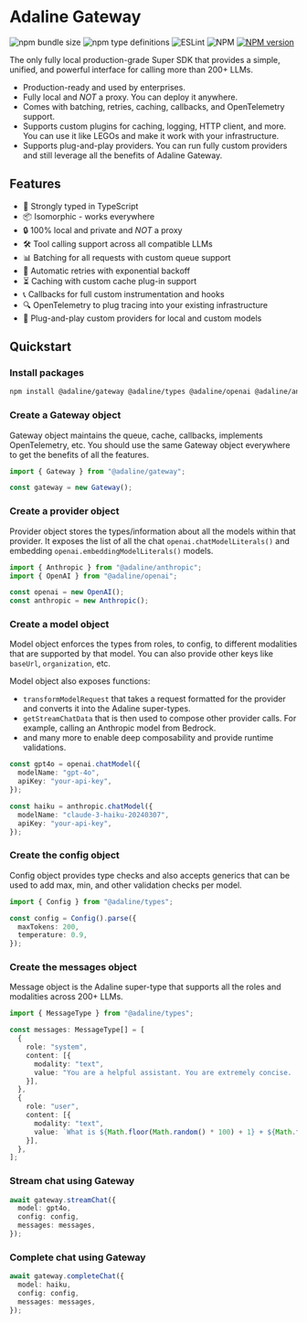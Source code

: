 # Adaline Gateway

![npm bundle size](https://img.shields.io/bundlephobia/minzip/@adaline/gateway)
![npm type definitions](https://img.shields.io/npm/types/@adaline/gateway)
![ESLint](https://img.shields.io/badge/ESLint-passing-brightgreen.svg)
![NPM](https://img.shields.io/npm/l/@adaline/gateway)
[![NPM version](https://img.shields.io/npm/v/@adaline/gateway.svg)](https://npmjs.org/package/@adaline/gateway)

The only fully local production-grade Super SDK that provides a simple, unified, and powerful interface for calling more than 200+ LLMs.

- Production-ready and used by enterprises.
- Fully local and _NOT_ a proxy. You can deploy it anywhere.
- Comes with batching, retries, caching, callbacks, and OpenTelemetry support.
- Supports custom plugins for caching, logging, HTTP client, and more. You can use it like LEGOs and make it work with your infrastructure.
- Supports plug-and-play providers. You can run fully custom providers and still leverage all the benefits of Adaline Gateway.

## Features

- 🔧 Strongly typed in TypeScript
- 📦 Isomorphic - works everywhere
- 🔒 100% local and private and _NOT_ a proxy
- 🛠️ Tool calling support across all compatible LLMs
- 📊 Batching for all requests with custom queue support
- 🔄 Automatic retries with exponential backoff
- ⏳ Caching with custom cache plug-in support
- 📞 Callbacks for full custom instrumentation and hooks
- 🔍 OpenTelemetry to plug tracing into your existing infrastructure
- 🔌 Plug-and-play custom providers for local and custom models

## Quickstart

### Install packages

```bash
npm install @adaline/gateway @adaline/types @adaline/openai @adaline/anthropic
```

### Create a Gateway object

Gateway object maintains the queue, cache, callbacks, implements OpenTelemetry, etc. You should use the same Gateway object everywhere to get the benefits of all the features.

```typescript
import { Gateway } from "@adaline/gateway";

const gateway = new Gateway();
```

### Create a provider object

Provider object stores the types/information about all the models within that provider. It exposes the list of all the chat `openai.chatModelLiterals()` and embedding `openai.embeddingModelLiterals()` models.

```typescript
import { Anthropic } from "@adaline/anthropic";
import { OpenAI } from "@adaline/openai";

const openai = new OpenAI();
const anthropic = new Anthropic();
```

### Create a model object

Model object enforces the types from roles, to config, to different modalities that are supported by that model. You can also provide other keys like `baseUrl`, `organization`, etc.

Model object also exposes functions:

- `transformModelRequest` that takes a request formatted for the provider and converts it into the Adaline super-types.
- `getStreamChatData` that is then used to compose other provider calls. For example, calling an Anthropic model from Bedrock.
- and many more to enable deep composability and provide runtime validations.

```typescript
const gpt4o = openai.chatModel({
  modelName: "gpt-4o",
  apiKey: "your-api-key",
});

const haiku = anthropic.chatModel({
  modelName: "claude-3-haiku-20240307",
  apiKey: "your-api-key",
});
```

### Create the config object

Config object provides type checks and also accepts generics that can be used to add max, min, and other validation checks per model.

```typescript
import { Config } from "@adaline/types";

const config = Config().parse({
  maxTokens: 200,
  temperature: 0.9,
});
```

### Create the messages object

Message object is the Adaline super-type that supports all the roles and modalities across 200+ LLMs.

```typescript
import { MessageType } from "@adaline/types";

const messages: MessageType[] = [
  {
    role: "system",
    content: [{
      modality: "text",
      value: "You are a helpful assistant. You are extremely concise.
    }],
  },
  {
    role: "user",
    content: [{
      modality: "text",
      value: `What is ${Math.floor(Math.random() * 100) + 1} + ${Math.floor(Math.random() * 100) + 1}?`,
    }],
  },
];
```

### Stream chat using Gateway

```typescript
await gateway.streamChat({
  model: gpt4o,
  config: config,
  messages: messages,
});
```

### Complete chat using Gateway

```typescript
await gateway.completeChat({
  model: haiku,
  config: config,
  messages: messages,
});
```

